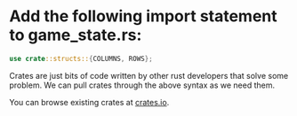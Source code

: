 # Add the following import statement to game_state.rs:

```rust
use crate::structs::{COLUMNS, ROWS};
```

Crates are just bits of code written by other rust developers that solve
some problem. We can pull crates through the above syntax as we need them.

You can browse existing crates at [crates.io](https://crates.io).
